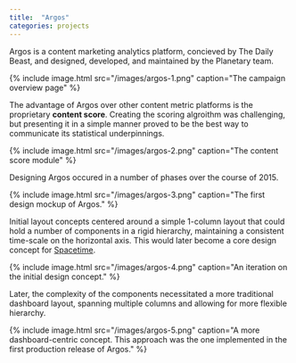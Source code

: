 ```yaml
---
title:  "Argos"
categories: projects
---
```


Argos is a content marketing analytics platform, concieved by The Daily Beast, and designed, developed, and maintained by the Planetary team.

{% include image.html src="/images/argos-1.png" caption="The campaign overview page" %}

The advantage of Argos over other content metric platforms is the proprietary **content score**. Creating the scoring algroithm was challenging, but presenting it in a simple manner proved to be the best way to communicate its statistical underpinnings.

{% include image.html src="/images/argos-2.png" caption="The content score module" %}

Designing Argos occured in a number of phases over the course of 2015.

{% include image.html src="/images/argos-3.png" caption="The first design mockup of Argos." %}

Initial layout concepts centered around a simple 1-column layout that could hold a number of components in a rigid hierarchy, maintaining a consistent time-scale on the horizontal axis. This would later become a core design concept for [Spacetime](/projects/spacetime).

{% include image.html src="/images/argos-4.png" caption="An iteration on the initial design concept." %}

Later, the complexity of the components necessitated a more traditional dashboard layout, spanning multiple columns and allowing for more flexible hierarchy.

{% include image.html src="/images/argos-5.png" caption="A more dashboard-centric concept. This approach was the one implemented in the first production release of Argos." %}

